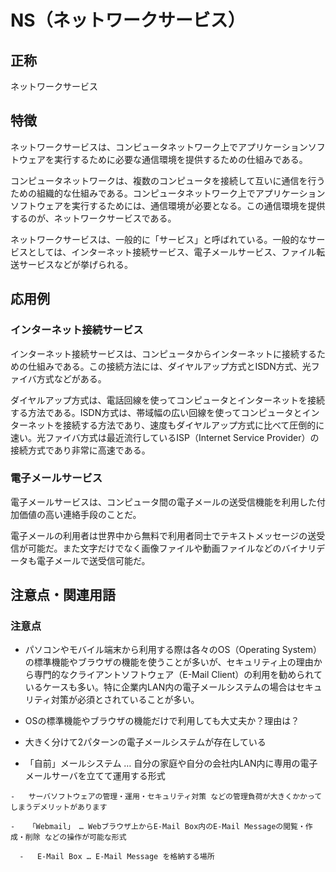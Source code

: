 

# NS（ネットワークサービス）
## 正称
ネットワークサービス
## 特徴
ネットワークサービスは、コンピュータネットワーク上でアプリケーションソフトウェアを実行するために必要な通信環境を提供するための仕組みである。

コンピュータネットワークは、複数のコンピュータを接続して互いに通信を行うための組織的な仕組みである。コンピュータネットワーク上でアプリケーションソフトウェアを実行するためには、通信環境が必要となる。この通信環境を提供するのが、ネットワークサービスである。


ネットワークサービスは、一般的に「サービス」と呼ばれている。一般的なサービスとしては、インターネット接続サービス、電子メールサービス、ファイル転送サービスなどが挙げられる。


## 応用例
### インターネット接続サービス
インターネット接続サービスは、コンピュータからインターネットに接続するための仕組みである。この接続方法には、ダイヤルアップ方式とISDN方式、光ファイバ方式などがある。


ダイヤルアップ方式は、電話回線を使ってコンピュータとインターネットを接続する方法である。ISDN方式は、帯域幅の広い回線を使ってコンピュータとインターネットを接続する方法であり、速度もダイヤルアップ方式に比べて圧倒的に速い。光ファイバ方式は最近流行しているISP（Internet Service Provider）の接続方式であり非常に高速である。



 
### 電子メールサービス
電子メールサービスは、コンピュータ間の電子メールの送受信機能を利用した付加価値の高い連絡手段のことだ。


電子メールの利用者は世界中から無料で利用者同士でテキストメッセージの送受信が可能だ。また文字だけでなく画像ファイルや動画ファイルなどのバイナリデータも電子メールで送受信可能だ。


## 注意点・関連用語
### 注意点
-   パソコンやモバイル端末から利用する際は各々のOS（Operating System）の標準機能やブラウザの機能を使うことが多いが、セキュリティ上の理由から専門的なクライアントソフトウェア（E-Mail Client）の利用を勧められているケースも多い。特に企業内LAN内の電子メールシステムの場合はセキュリティ対策が必須とされていることが多い。 

  -   OSの標準機能やブラウザの機能だけで利用しても大丈夫か？理由は？ 

-   大きく分けて2パターンの電子メールシステムが存在している 

  -   「自前」メールシステム … 自分の家庭や自分の会社内LAN内に専用の電子メールサーバを立てて運用する形式 

    -   サーバソフトウェアの管理・運用・セキュリティ対策 などの管理負荷が大きくかかってしまうデメリットがあります 

    -   「Webmail」 … Webブラウザ上からE-Mail Box内のE-Mail Messageの閲覧・作成・削除 などの操作が可能な形式 

      -   E-Mail Box … E-Mail Message を格納する場所